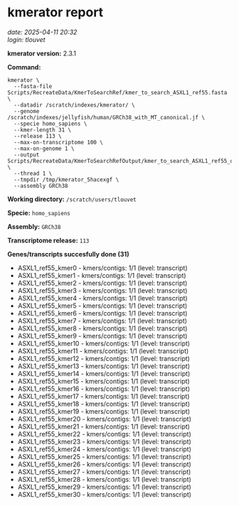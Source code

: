 # kmerator report
*date: 2025-04-11 20:32*  
*login: tlouvet*

**kmerator version:** 2.3.1

**Command:**

```
kmerator \
  --fasta-file Scripts/RecreateData/KmerToSearchRef/kmer_to_search_ASXL1_ref55.fasta \
  --datadir /scratch/indexes/kmerator/ \
  --genome /scratch/indexes/jellyfish/human/GRCh38_with_MT_canonical.jf \
  --specie homo_sapiens \
  --kmer-length 31 \
  --release 113 \
  --max-on-transcriptome 100 \
  --max-on-genome 1 \
  --output Scripts/RecreateData/KmerToSearchRefOutput/kmer_to_search_ASXL1_ref55_output \
  --thread 1 \
  --tmpdir /tmp/kmerator_5hacexgf \
  --assembly GRCh38
```

**Working directory:** `/scratch/users/tlouvet`

**Specie:** `homo_sapiens`

**Assembly:** `GRCh38`

**Transcriptome release:** `113`

**Genes/transcripts succesfully done (31)**

- ASXL1_ref55_kmer0 - kmers/contigs: 1/1 (level: transcript)
- ASXL1_ref55_kmer1 - kmers/contigs: 1/1 (level: transcript)
- ASXL1_ref55_kmer2 - kmers/contigs: 1/1 (level: transcript)
- ASXL1_ref55_kmer3 - kmers/contigs: 1/1 (level: transcript)
- ASXL1_ref55_kmer4 - kmers/contigs: 1/1 (level: transcript)
- ASXL1_ref55_kmer5 - kmers/contigs: 1/1 (level: transcript)
- ASXL1_ref55_kmer6 - kmers/contigs: 1/1 (level: transcript)
- ASXL1_ref55_kmer7 - kmers/contigs: 1/1 (level: transcript)
- ASXL1_ref55_kmer8 - kmers/contigs: 1/1 (level: transcript)
- ASXL1_ref55_kmer9 - kmers/contigs: 1/1 (level: transcript)
- ASXL1_ref55_kmer10 - kmers/contigs: 1/1 (level: transcript)
- ASXL1_ref55_kmer11 - kmers/contigs: 1/1 (level: transcript)
- ASXL1_ref55_kmer12 - kmers/contigs: 1/1 (level: transcript)
- ASXL1_ref55_kmer13 - kmers/contigs: 1/1 (level: transcript)
- ASXL1_ref55_kmer14 - kmers/contigs: 1/1 (level: transcript)
- ASXL1_ref55_kmer15 - kmers/contigs: 1/1 (level: transcript)
- ASXL1_ref55_kmer16 - kmers/contigs: 1/1 (level: transcript)
- ASXL1_ref55_kmer17 - kmers/contigs: 1/1 (level: transcript)
- ASXL1_ref55_kmer18 - kmers/contigs: 1/1 (level: transcript)
- ASXL1_ref55_kmer19 - kmers/contigs: 1/1 (level: transcript)
- ASXL1_ref55_kmer20 - kmers/contigs: 1/1 (level: transcript)
- ASXL1_ref55_kmer21 - kmers/contigs: 1/1 (level: transcript)
- ASXL1_ref55_kmer22 - kmers/contigs: 1/1 (level: transcript)
- ASXL1_ref55_kmer23 - kmers/contigs: 1/1 (level: transcript)
- ASXL1_ref55_kmer24 - kmers/contigs: 1/1 (level: transcript)
- ASXL1_ref55_kmer25 - kmers/contigs: 1/1 (level: transcript)
- ASXL1_ref55_kmer26 - kmers/contigs: 1/1 (level: transcript)
- ASXL1_ref55_kmer27 - kmers/contigs: 1/1 (level: transcript)
- ASXL1_ref55_kmer28 - kmers/contigs: 1/1 (level: transcript)
- ASXL1_ref55_kmer29 - kmers/contigs: 1/1 (level: transcript)
- ASXL1_ref55_kmer30 - kmers/contigs: 1/1 (level: transcript)
